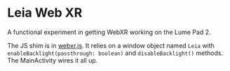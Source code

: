 # Leia Web XR

A functional experiment in getting WebXR working on the Lume Pad 2.

The JS shim is in [webxr.js](./app/src/main/assets/webxr.js). It relies on a window object named `Leia` with `enableBacklight(passthrough: boolean)` and `disableBacklight()` methods. The MainActivity wires it all up.